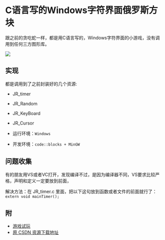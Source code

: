 # C语言写的Windows字符界面俄罗斯方块

跟之前的贪吃蛇一样，都是用C语言写的，Windows字符界面的小游戏，没有调用到任何三方图形库。

![](https://raw.githubusercontent.com/diamont1001/C_tetris/master/docs/1.gif)

## 实现

都是调用到了之前封装好的几个资源:

- JR_timer
- JR_Random
- JR_KeyBoard
- JR_Cursor

- 运行环境：`Windows`
- 开发环境：`code::blocks + MinGW`

## 问题收集

有的朋友用VS或者VC打开，发现编译不过，是因为编译器不同，VS要求比较严格，声明和定义一定要放到前面，

解决方法：在 JR_timer.c 里面，把以下这句放到函数或者文件的前面就行了： `extern void mainTimer();`

## 附

 - [游戏试玩](http://download.csdn.net/download/diamont1001/3061555)
 - [原 CSDN 资源下载地址](http://download.csdn.net/download/diamont1001/3061541)
 
